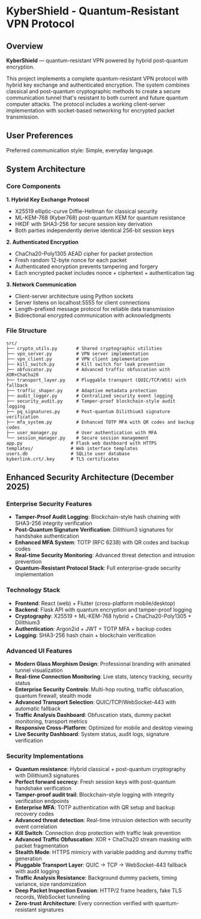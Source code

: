 # KyberShield - Quantum-Resistant VPN Protocol

## Overview

**KyberShield** — quantum-resistant VPN powered by hybrid post-quantum encryption.

This project implements a complete quantum-resistant VPN protocol with hybrid key exchange and authenticated encryption. The system combines classical and post-quantum cryptographic methods to create a secure communication tunnel that's resistant to both current and future quantum computer attacks. The protocol includes a working client-server implementation with socket-based networking for encrypted packet transmission.

## User Preferences

Preferred communication style: Simple, everyday language.

## System Architecture

### Core Components

**1. Hybrid Key Exchange Protocol**
- X25519 elliptic-curve Diffie-Hellman for classical security
- ML-KEM-768 (Kyber768) post-quantum KEM for quantum resistance  
- HKDF with SHA3-256 for secure session key derivation
- Both parties independently derive identical 256-bit session keys

**2. Authenticated Encryption**
- ChaCha20-Poly1305 AEAD cipher for packet protection
- Fresh random 12-byte nonce for each packet
- Authenticated encryption prevents tampering and forgery
- Each encrypted packet includes nonce + ciphertext + authentication tag

**3. Network Communication**
- Client-server architecture using Python sockets
- Server listens on localhost:5555 for client connections
- Length-prefixed message protocol for reliable data transmission
- Bidirectional encrypted communication with acknowledgments

### File Structure
```
src/
├── crypto_utils.py       # Shared cryptographic utilities
├── vpn_server.py         # VPN server implementation
├── vpn_client.py         # VPN client implementation
├── kill_switch.py        # Kill switch for leak prevention
├── obfuscator.py         # Advanced traffic obfuscation with XOR+ChaCha20
├── transport_layer.py    # Pluggable transport (QUIC/TCP/WSS) with fallback
├── traffic_shaper.py     # Adaptive metadata protection
├── audit_logger.py       # Centralized security event logging
├── security_audit.py     # Tamper-proof blockchain-style audit logging
├── pq_signatures.py      # Post-quantum Dilithium3 signature verification
├── mfa_system.py         # Enhanced TOTP MFA with QR codes and backup codes
├── user_manager.py       # User authentication with MFA
└── session_manager.py    # Secure session management
app.py                  # Flask web dashboard with HTTPS
templates/              # Web interface templates
users.db                # SQLite user database
kyberlink.crt/.key      # TLS certificates
```

## Enhanced Security Architecture (December 2025)

### Enterprise Security Features
- **Tamper-Proof Audit Logging**: Blockchain-style hash chaining with SHA3-256 integrity verification
- **Post-Quantum Signature Verification**: Dilithium3 signatures for handshake authentication
- **Enhanced MFA System**: TOTP (RFC 6238) with QR codes and backup codes
- **Real-time Security Monitoring**: Advanced threat detection and intrusion prevention
- **Quantum-Resistant Protocol Stack**: Full enterprise-grade security implementation

### Technology Stack
- **Frontend**: React (web) + Flutter (cross-platform mobile/desktop)
- **Backend**: Flask API with quantum encryption and tamper-proof logging
- **Cryptography**: X25519 + ML-KEM-768 hybrid + ChaCha20-Poly1305 + Dilithium3
- **Authentication**: Argon2id + JWT + TOTP MFA + backup codes
- **Logging**: SHA3-256 hash chain + blockchain verification

### Advanced UI Features
- **Modern Glass Morphism Design**: Professional branding with animated tunnel visualization
- **Real-time Connection Monitoring**: Live stats, latency tracking, security status
- **Enterprise Security Controls**: Multi-hop routing, traffic obfuscation, quantum firewall, stealth mode
- **Advanced Transport Selection**: QUIC/TCP/WebSocket-443 with automatic fallback
- **Traffic Analysis Dashboard**: Obfuscation stats, dummy packet monitoring, transport metrics
- **Responsive Cross-Platform**: Optimized for mobile and desktop viewing
- **Live Security Dashboard**: System status, audit logs, signature verification

### Security Implementations
- **Quantum resistance**: Hybrid classical + post-quantum cryptography with Dilithium3 signatures
- **Perfect forward secrecy**: Fresh session keys with post-quantum handshake verification
- **Tamper-proof audit trail**: Blockchain-style logging with integrity verification endpoints
- **Enterprise MFA**: TOTP authentication with QR setup and backup recovery codes
- **Advanced threat detection**: Real-time intrusion detection with security event correlation
- **Kill Switch**: Connection drop protection with traffic leak prevention
- **Advanced Traffic Obfuscation**: XOR + ChaCha20 stream masking with packet fragmentation
- **Stealth Mode**: HTTPS mimicry with variable padding and dummy traffic generation
- **Pluggable Transport Layer**: QUIC → TCP → WebSocket-443 fallback with audit logging
- **Traffic Analysis Resistance**: Background dummy packets, timing variance, size randomization
- **Deep Packet Inspection Evasion**: HTTP/2 frame headers, fake TLS records, WebSocket tunneling
- **Zero-trust Architecture**: Every connection verified with quantum-resistant signatures